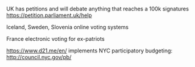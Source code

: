 
UK has petitions and will debate anything that reaches a 100k signatures
https://petition.parliament.uk/help

Iceland, Sweden, Slovenia online voting systems

France electronic voting for ex-patriots

https://www.d21.me/en/
implements
NYC participatory budgeting:
http://council.nyc.gov/pb/

